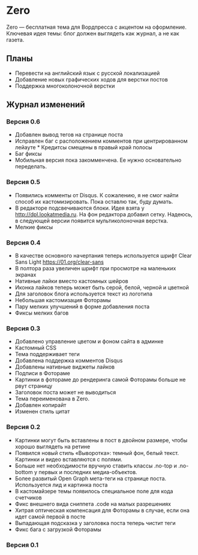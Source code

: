 # Zero

Zero — бесплатная тема для Вордпресса с акцентом на оформление. Ключевая идея темы: блог должен выглядеть как журнал, а не как газета.

## Планы

* Перевести на английский язык с русской локализацией
* Добавление новых графических ходов для верстки постов
* Поддержка многоколоночной верстки

## Журнал изменений

### Версия 0.6

* Добавлен вывод тегов на странице поста
* Исправлен баг с расположением комментов при центрированном лейауте * Кредитсы смещены в правый край полосы
* Баг фиксы
* Мобильная версия пока закомменчена. Ее нужно основательно переделать.

### Версия 0.5

* Появились комменты от Disqus. К сожалению, я не смог найти способ их кастомизировать. Пока оставлю так, буду думать.
* В редакторе подсвечиваются блоки. Идея взята у http://dpl.lookatmedia.ru. На фон редактора добавил сетку. Надеюсь, в следующей версии появится мультиколоночная верстка.
* Мелкие фиксы

### Версия 0.4

* В качестве основного начертания теперь используется шрифт Clear Sans Light https://01.org/clear-sans
* В полтора раза увеличен шрифт при просмотре на маленьких экранах
* Нативные лайки вместо кастомных шейров
* Иконка лайков теперь может быть серой, белой, черной и цветной
* Для заголовок блога используется текст из логотипа
* Небольшая кастомизация Фоторамы
* Пару мелких улучшений в форме добавления поста
* Фиксы мелких багов

### Версия 0.3

* Добавлено управление цветом и фоном сайта в админке
* Кастомный CSS
* Тема поддерживает теги
* Добавлена поддержка комментов Disqus
* Добавлены нативные виджеты лайков
* Подписи в Фотораме
* Картинки в фотораме до рендеринга самой Фоторамы больше не рвут страницу
* Заголовок поста может не выводиться
* Тема переименована в Zero.
* Добавлен копирайт
* Изменен стиль цитат

### Версия 0.2

* Картинки могут быть вставлены в пост в двойном размере, чтобы хорошо выглядеть на ретине
* Появился новый стиль «Выворотка»: темный фон, белый текст. Картинки и видео вставляются с полями.
* Больше нет необходимости вручную ставить классы .no-top и .no-bottom у первых и последних медиа-объектов.
* Более развитый Open Graph мета-теги на странице поста. Используется лид и картинка поста
* В кастомайзере темы появилось специальное поле для кода счетчиков
* Фикс внешнего вида сниппета .code на малых разрешениях
* Хитрая оптическая компенсация для Фоторамы в случае, если она идет самой первой в посте
* Выпадающая подсказка у заголовка поста теперь чистит теги
* Фикс бага с загрузкой Фоторамы

### Версия 0.1